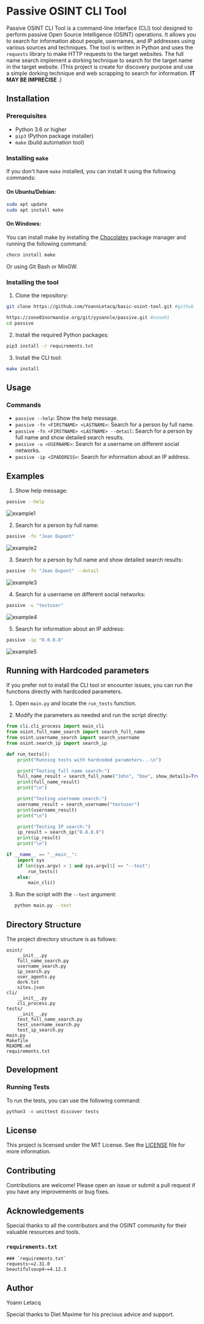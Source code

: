 # Passive OSINT CLI Tool

Passive OSINT CLI Tool is a command-line interface (CLI) tool designed to perform passive Open Source Intelligence (OSINT) operations. It allows you to search for information about people, usernames, and IP addresses using various sources and techniques.
The tool is written in Python and uses the `requests` library to make HTTP requests to the target websites.
The full name search implement a dorking technique to search for the target name in the target website.
(This project is create for discovery purpose and use a simple dorking technique and web scrapping to search for information. 
**IT MAY BE IMPRECISE** .)
## Installation

### Prerequisites

- Python 3.6 or higher
- `pip3` (Python package installer)
- `make` (build automation tool)

### Installing `make`

If you don't have `make` installed, you can install it using the following commands:

#### On Ubuntu/Debian:
```sh
sudo apt update
sudo apt install make
```

#### On Windows:
You can install make by installing the [Chocolatey](https://chocolatey.org/) package manager and running the following command:
```sh
choco install make
```
Or using Git Bash or MinGW.


### Installing the tool

1. Clone the repository:
```sh
git clone https://github.com/YoannLetacq/basic-osint-tool.git #github

https://zone01normandie.org/git/yyoannle/passive.git #zone01
cd passive
```
2. Install the required Python packages:
```sh
pip3 install -r requirements.txt
``` 
3. Install the CLI tool:
```sh
make install
```

## Usage

### Commands 

* `passive --help`: Show the help message.
* `passive -fn <FIRSTNAME> <LASTNAME>`: Search for a person by full name.
* `passive -fn <FIRSTNAME> <LASTNAME> --detail`: Search for a person by full name and show detailed search results.
* `passive -u <USERNAME>`: Search for a username on different social networks.
* `passive -ip <IPADDRESS>`: Search for information about an IP address.

## Examples

1. Show help message:
```sh
passive --help
```
![example1](./example/image.png)


2. Search for a person by full name:
```sh
passive -fn "Jean Dupont"
```
![example2](./example/example2.png)


3. Search for a person by full name and show detailed search results:
```sh
passive -fn "Jean Dupont" --detail
```
![example3](./example/example5.png)


4. Search for a username on different social networks:
```sh
passive -u "testuser"
```
![example4](./example/example4.png)

5. Search for information about an IP address:
```sh
passive -ip "8.8.8.8"
```
![example5](./example/example3.png)


## Running with Hardcoded parameters

If you prefer not to install the CLI tool or encounter issues, you can run the functions directly with hardcoded parameters.

1. Open `main.py` and locate the `run_tests` function.

2. Modify the parameters as needed and run the script directly:
```python
from cli.cli_process import main_cli
from osint.full_name_search import search_full_name
from osint.username_search import search_username
from osint.search_ip import search_ip

def run_tests():
    print("Running tests with hardcoded parameters...\n")

    print("Testing full name search:")
    full_name_result = search_full_name("John", "Doe", show_details=True)
    print(full_name_result)
    print("\n")

    print("Testing username search:")
    username_result = search_username("testuser")
    print(username_result)
    print("\n")

    print("Testing IP search:")
    ip_result = search_ip("8.8.8.8")
    print(ip_result)
    print("\n")

if __name__ == "__main__":
    import sys
    if len(sys.argv) > 1 and sys.argv[1] == "--test":
        run_tests()
    else:
        main_cli()
```
3. Run the script with the `--test` argument:
```sh
   python main.py --test
   ```

## Directory Structure

The project directory structure is as follows:

```plaintext
osint/
    __init__.py
    full_name_search.py
    username_search.py
    ip_search.py
    user_agents.py
    dork.txt
    sites.json
cli/
    __init__.py
    cli_process.py
tests/
    __init__.py
    test_full_name_search.py
    test_username_search.py
    test_ip_search.py
main.py
Makefile
README.md
requirements.txt
```

## Development

### Running Tests

To run the tests, you can use the following command:

```sh
python3 -m unittest discover tests
```

## License

This project is licensed under the MIT License. See the [LICENSE](LICENSE) file for more information.

## Contributing

Contributions are welcome! Please open an issue or submit a pull request if you have any improvements or bug fixes.

## Acknowledgements

Special thanks to all the contributors and the OSINT community for their valuable resources and tools.

### `requirements.txt`
```shell
### `requirements.txt`
requests~=2.31.0
beautifulsoup4~=4.12.3

```
## Author

Yoann Letacq 

Special thanks to Diet Maxime for his precious advice and support.